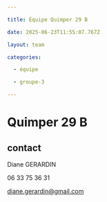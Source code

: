 ```yaml
---

title: Équipe Quimper 29 B

date: 2025-06-23T11:55:07.767Z

layout: team

categories:

  - équipe

  - groupe-3

---
```


# Quimper 29 B



## contact 

Diane GERARDIN

06 33 75 36 31

diane.gerardin@gmail.com

